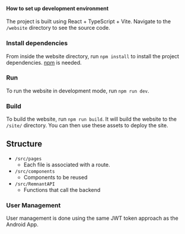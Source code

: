 #### How to set up development environment

The project is built using React + TypeScript + Vite. Navigate to the `/website` directory to see the source code.

### Install dependencies

From inside the website directory, run `npm install` to install the project dependencies. [npm](https://www.npmjs.com/) is needed.

### Run

To run the website in development mode, run `npm run dev`.

### Build

To build the website, run `npm run build`. It will build the website to the `/site/` directory. You can 
then use these assets to deploy the site.


## Structure

- `/src/pages`
    - Each file is associated with a route.
- `/src/components`
    - Components to be reused
- `/src/RemnantAPI` 
    - Functions that call the backend


### User Management

User management is done using the same JWT token approach as the Android App.